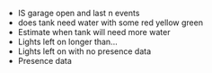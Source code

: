 - IS garage open and last n events
- does tank need water with some red yellow green
- Estimate when tank will need more water
- Lights left on longer than...
- Lights left on with no presence data
- Presence data